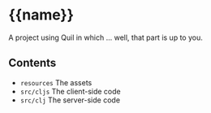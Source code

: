 # {{name}}

A project using Quil in which ... well, that part is up to you.

## Contents

* `resources` The assets
* `src/cljs` The client-side code
* `src/clj` The server-side code
